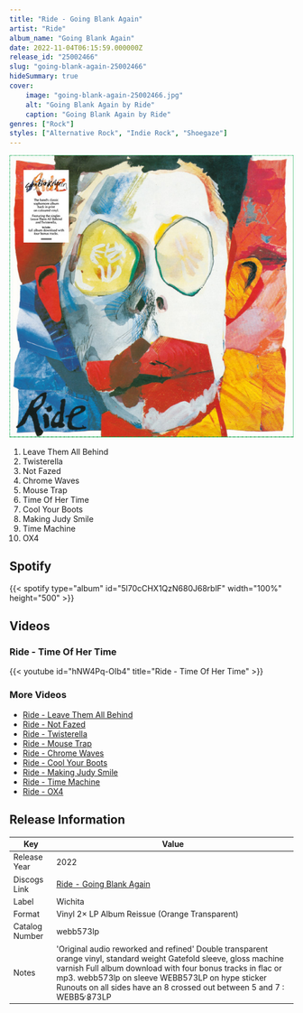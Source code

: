 ```yaml
---
title: "Ride - Going Blank Again"
artist: "Ride"
album_name: "Going Blank Again"
date: 2022-11-04T06:15:59.000000Z
release_id: "25002466"
slug: "going-blank-again-25002466"
hideSummary: true
cover:
    image: "going-blank-again-25002466.jpg"
    alt: "Going Blank Again by Ride"
    caption: "Going Blank Again by Ride"
genres: ["Rock"]
styles: ["Alternative Rock", "Indie Rock", "Shoegaze"]
---
```


![Going Blank Again by Ride](going-blank-again-25002466.jpg)

<!-- section break -->

1. Leave Them All Behind
2. Twisterella
3. Not Fazed
4. Chrome Waves
5. Mouse Trap
6. Time Of Her Time
7. Cool Your Boots
8. Making Judy Smile
9. Time Machine
10. OX4

<!-- section break -->


## Spotify
{{< spotify type="album" id="5l70cCHX1QzN680J68rblF" width="100%" height="500" >}}



## Videos
### Ride - Time Of Her Time
{{< youtube id="hNW4Pq-OIb4" title="Ride - Time Of Her Time" >}}<br>

### More Videos

- [Ride - Leave Them All Behind](https://www.youtube.com/watch?v=gIsnb1TKYjE)
- [Ride - Not Fazed](https://www.youtube.com/watch?v=KqOPgCFdO5E)
- [Ride - Twisterella](https://www.youtube.com/watch?v=qQ8y87YQDX4)
- [Ride - Mouse Trap](https://www.youtube.com/watch?v=fnVqqkMp6Ns)
- [Ride - Chrome Waves](https://www.youtube.com/watch?v=zzL_vKpqSXE)
- [Ride - Cool Your Boots](https://www.youtube.com/watch?v=3aFh4oTmIio)
- [Ride - Making Judy Smile](https://www.youtube.com/watch?v=bnmnMAE0sCM)
- [Ride - Time Machine](https://www.youtube.com/watch?v=5zdq_L4K64w)
- [Ride - OX4](https://www.youtube.com/watch?v=57I0Lt0yalA)


## Release Information
|  Key           | Value                                                |
| ---------------| ---------------------------------------------------- |
| Release Year   | 2022                                   |
| Discogs Link   | [Ride - Going Blank Again](https://www.discogs.com/release/25002466-Ride-Going-Blank-Again) |
| Label          | Wichita |
| Format         | Vinyl 2× LP Album Reissue (Orange Transparent) |
| Catalog Number | webb573lp |
| Notes | 'Original audio reworked and refined' Double transparent orange vinyl, standard weight Gatefold sleeve, gloss machine varnish Full album download with four bonus tracks in flac or mp3.  webb573lp on sleeve WEBB573LP on hype sticker  Runouts on all sides have an 8 crossed out between 5 and 7 :     WEBB5 ̷8̷73LP |